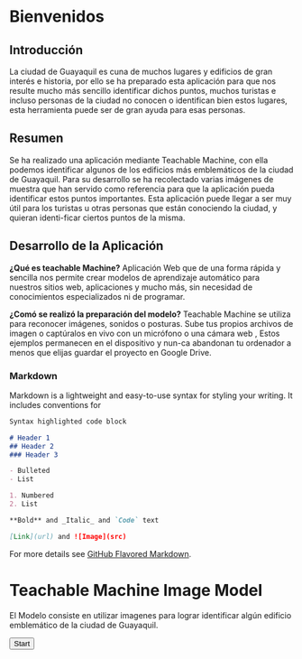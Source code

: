 # Bienvenidos 


## Introducción

La ciudad de Guayaquil es cuna de muchos lugares y edificios de gran interés e historia, por ello se ha preparado esta aplicación para que nos resulte mucho más sencillo identificar dichos puntos, muchos turistas e incluso personas de la ciudad no conocen o identifican bien estos lugares, esta herramienta puede ser de gran ayuda para esas personas.

## Resumen 

Se ha realizado una aplicación mediante Teachable Machine, con ella podemos identificar algunos de los edificios más emblemáticos de la ciudad de Guayaquil. Para su desarrollo se ha recolectado varias imágenes de muestra que han servido como referencia para que la aplicación pueda identificar estos puntos importantes. Esta aplicación puede llegar a ser muy útil para los turistas u otras personas que están conociendo la ciudad, y quieran identi-ficar ciertos puntos de la misma.

## Desarrollo de la Aplicación

**¿Qué es teachable Machine?**
Aplicación Web que de una forma rápida y sencilla nos permite crear modelos de aprendizaje automático para nuestros sitios web, aplicaciones y mucho más, sin necesidad de conocimientos especializados ni de programar.

**¿Comó se realizó la preparación del modelo?**
Teachable Machine se utiliza para reconocer imágenes, sonidos o posturas. Sube tus propios archivos de imagen o captúralos en vivo con un micrófono o una cámara web , Estos ejemplos permanecen en el dispositivo y nun-ca abandonan tu ordenador a menos que elijas guardar el proyecto en Google Drive.

### Markdown

Markdown is a lightweight and easy-to-use syntax for styling your writing. It includes conventions for

```markdown
Syntax highlighted code block

# Header 1
## Header 2
### Header 3

- Bulleted
- List

1. Numbered
2. List

**Bold** and _Italic_ and `Code` text

[Link](url) and ![Image](src)
```

For more details see [GitHub Flavored Markdown](https://guides.github.com/features/mastering-markdown/).


# Teachable Machine Image Model

El Modelo consiste en utilizar imagenes para lograr identificar algún edificio emblemático de la ciudad de Guayaquil.

<!--<div> ### Teachable Machine Image Model </div>-->
<button type="button" onclick="init()">Start</button>
<div id="webcam-container"></div>
<div id="label-container"></div>
<script src="https://cdn.jsdelivr.net/npm/@tensorflow/tfjs@1.3.1/dist/tf.min.js"></script>
<script src="https://cdn.jsdelivr.net/npm/@teachablemachine/image@0.8/dist/teachablemachine-image.min.js"></script>
<script type="text/javascript">
    // More API functions here:
    // https://github.com/googlecreativelab/teachablemachine-community/tree/master/libraries/image

    // the link to your model provided by Teachable Machine export panel
    const URL = "https://teachablemachine.withgoogle.com/models/8PDaz04GQ/";

    let model, webcam, labelContainer, maxPredictions;

    // Load the image model and setup the webcam
    async function init() {
        const modelURL = URL + "model.json";
        const metadataURL = URL + "metadata.json";

        // load the model and metadata
        // Refer to tmImage.loadFromFiles() in the API to support files from a file picker
        // or files from your local hard drive
        // Note: the pose library adds "tmImage" object to your window (window.tmImage)
        model = await tmImage.load(modelURL, metadataURL);
        maxPredictions = model.getTotalClasses();

        // Convenience function to setup a webcam
        const flip = true; // whether to flip the webcam
        webcam = new tmImage.Webcam(200, 200, flip); // width, height, flip
        await webcam.setup(); // request access to the webcam
        await webcam.play();
        window.requestAnimationFrame(loop);

        // append elements to the DOM
        document.getElementById("webcam-container").appendChild(webcam.canvas);
        labelContainer = document.getElementById("label-container");
        for (let i = 0; i < maxPredictions; i++) { // and class labels
            labelContainer.appendChild(document.createElement("div"));
        }
    }

    async function loop() {
        webcam.update(); // update the webcam frame
        await predict();
        window.requestAnimationFrame(loop);
    }

    // run the webcam image through the image model
    async function predict() {
        // predict can take in an image, video or canvas html element
        const prediction = await model.predict(webcam.canvas);
        for (let i = 0; i < maxPredictions; i++) {
            const classPrediction =
                prediction[i].className + ": " + prediction[i].probability.toFixed(2);
            labelContainer.childNodes[i].innerHTML = classPrediction;
        }
    }
</script>







